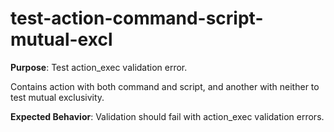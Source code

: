 # test-action-command-script-mutual-excl

**Purpose**: Test action_exec validation error.

Contains action with both command and script, and another with neither to test mutual exclusivity.

**Expected Behavior**: Validation should fail with action_exec validation errors.
